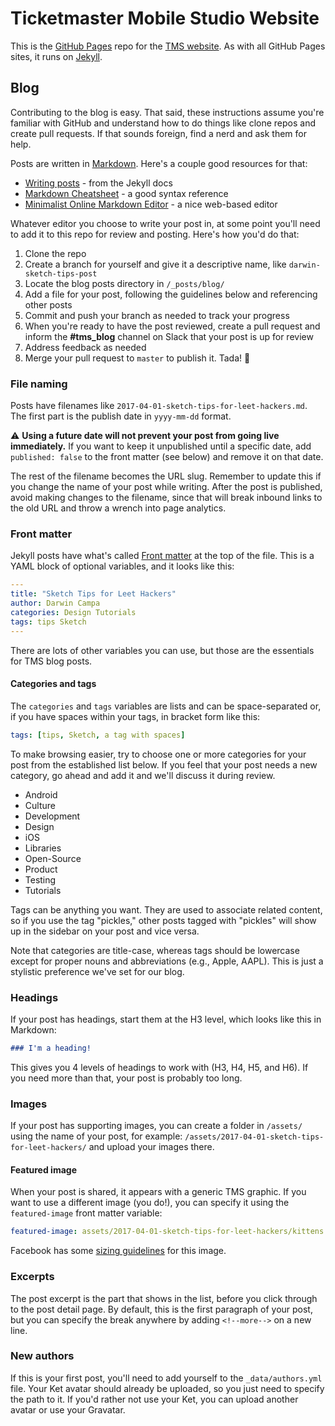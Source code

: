 # Ticketmaster Mobile Studio Website

This is the [GitHub Pages](https://pages.github.com/) repo for the [TMS website](http://ticketmastermobilestudio.com/). As with all GitHub Pages sites, it runs on [Jekyll](https://jekyllrb.com/).

## Blog

Contributing to the blog is easy. That said, these instructions assume you're familiar with GitHub and understand how to do things like clone repos and create pull requests. If that sounds foreign, find a nerd and ask them for help.

Posts are written in [Markdown](https://daringfireball.net/projects/markdown/). Here's a couple good resources for that:

* [Writing posts](https://jekyllrb.com/docs/posts/) - from the Jekyll docs
* [Markdown Cheatsheet](https://github.com/adam-p/markdown-here/wiki/Markdown-Cheatsheet) - a good syntax reference
* [Minimalist Online Markdown Editor](http://markdown.pioul.fr/) - a nice web-based editor

Whatever editor you choose to write your post in, at some point you'll need to add it to this repo for review and posting. Here's how you'd do that:

1. Clone the repo
2. Create a branch for yourself and give it a descriptive name, like `darwin-sketch-tips-post`
3. Locate the blog posts directory in `/_posts/blog/`
4. Add a file for your post, following the guidelines below and referencing other posts
5. Commit and push your branch as needed to track your progress
6. When you're ready to have the post reviewed, create a pull request and inform the **#tms_blog** channel on Slack that your post is up for review
7. Address feedback as needed
8. Merge your pull request to `master` to publish it. Tada! 🎉

### File naming

Posts have filenames like `2017-04-01-sketch-tips-for-leet-hackers.md`. The first part is the publish date in `yyyy-mm-dd` format.

⚠️ **Using a future date will not prevent your post from going live immediately.** If you want to keep it unpublished until a specific date, add `published: false` to the front matter (see below) and remove it on that date.

The rest of the filename becomes the URL slug. Remember to update this if you change the name of your post while writing. After the post is published, avoid making changes to the filename, since that will break inbound links to the old URL and throw a wrench into page analytics.

### Front matter

Jekyll posts have what's called [Front matter](https://jekyllrb.com/docs/frontmatter/) at the top of the file. This is a YAML block of optional variables, and it looks like this:

```yaml
---
title: "Sketch Tips for Leet Hackers"
author: Darwin Campa
categories: Design Tutorials
tags: tips Sketch
---
```

There are lots of other variables you can use, but those are the essentials for TMS blog posts.

#### Categories and tags

The `categories` and `tags` variables are lists and can be space-separated or, if you have spaces within your tags, in bracket form like this:

```yaml
tags: [tips, Sketch, a tag with spaces]
```

To make browsing easier, try to choose one or more categories for your post from the established list below. If you feel that your post needs a new category, go ahead and add it and we'll discuss it during review.

* Android
* Culture
* Development
* Design
* iOS
* Libraries
* Open-Source
* Product
* Testing
* Tutorials

Tags can be anything you want. They are used to associate related content, so if you use the tag "pickles," other posts tagged with "pickles" will show up in the sidebar on your post and vice versa.

Note that categories are title-case, whereas tags should be lowercase except for proper nouns and abbreviations (e.g., Apple, AAPL). This is just a stylistic preference we've set for our blog.

### Headings

If your post has headings, start them at the H3 level, which looks like this in Markdown:

```markdown
### I'm a heading!
```

This gives you 4 levels of headings to work with (H3, H4, H5, and H6). If you need more than that, your post is probably too long.

### Images

If your post has supporting images, you can create a folder in `/assets/` using the name of your post, for example: `/assets/2017-04-01-sketch-tips-for-leet-hackers/` and upload your images there.

#### Featured image

When your post is shared, it appears with a generic TMS graphic. If you want to use a different image (you do!), you can specify it using the `featured-image` front matter variable:

```yaml
featured-image: assets/2017-04-01-sketch-tips-for-leet-hackers/kittens.jpg
```

Facebook has some [sizing guidelines](https://developers.facebook.com/docs/sharing/best-practices#images) for this image.

### Excerpts

The post excerpt is the part that shows in the list, before you click through to the post detail page. By default, this is the first paragraph of your post, but you can specify the break anywhere by adding `<!--more-->` on a new line.

### New authors

If this is your first post, you'll need to add yourself to the `_data/authors.yml` file. Your Ket avatar should already be uploaded, so you just need to specify the path to it. If you'd rather not use your Ket, you can upload another avatar or use your Gravatar.
